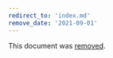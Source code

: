 ```yaml
---
redirect_to: 'index.md'
remove_date: '2021-09-01'
---
```


This document was [removed](index.md).

<!-- This redirect file can be deleted after <2021-09-01>. -->
<!-- Before deletion, see: https://docs.gitlab.com/ee/development/documentation/#move-or-rename-a-page -->
